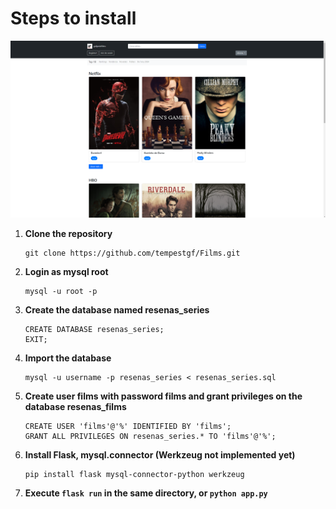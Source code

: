 # Steps to install
![Descripción de la imagen](Films.png)
1. **Clone the repository**
    ```
    git clone https://github.com/tempestgf/Films.git
    ```

2. **Login as mysql root**
    ```
    mysql -u root -p
    ```

3. **Create the database named resenas_series**
    ```
    CREATE DATABASE resenas_series;
    EXIT;
    ```

4. **Import the database**
    ```
    mysql -u username -p resenas_series < resenas_series.sql
    ```

5. **Create user films with password films and grant privileges on the database resenas_films**
    ```
    CREATE USER 'films'@'%' IDENTIFIED BY 'films';
    GRANT ALL PRIVILEGES ON resenas_series.* TO 'films'@'%';
    ```

6. **Install Flask, mysql.connector (Werkzeug not implemented yet)**
    ```
    pip install flask mysql-connector-python werkzeug
    ```

7. **Execute `flask run` in the same directory, or `python app.py`**


